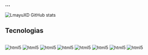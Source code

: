 ### ...
![LmayuXD GitHub stats](https://github-readme-stats.vercel.app/api?username=LmayuXD&show_icons=true&theme=tokyonight)

## Tecnologias

<div style="display: inline_block"></br>
<img aling="center" alt="html5" src="https://img.shields.io/badge/HTML5-E34F26?style=for-the-badge&logo=html5&logoColor=white">
<img aling="center" alt="html5" src="https://img.shields.io/badge/JavaScript-323330?style=for-the-badge&logo=javascript&logoColor=F7DF1E">
<img aling="center" alt="html5" src="https://img.shields.io/badge/PHP-777BB4?style=for-the-badge&logo=php&logoColor=white">
<img aling="center" alt="html5" src="https://img.shields.io/badge/Lua-2C2D72?style=for-the-badge&logo=lua&logoColor=white">
<img aling="center" alt="html5" src="https://img.shields.io/badge/CSS3-1572B6?style=for-the-badge&logo=css3&logoColor=white">
<img aling="center" alt="html5" src="https://img.shields.io/badge/MySQL-00000F?style=for-the-badge&logo=mysql&logoColor=white">
<img aling="center" alt="html5" src="https://img.shields.io/badge/Unity-100000?style=for-the-badge&logo=unity&logoColor=white">
<img aling="center" alt="html5" src="https://img.shields.io/badge/Python-14354C?style=for-the-badge&logo=python&logoColor=white">
</div>
